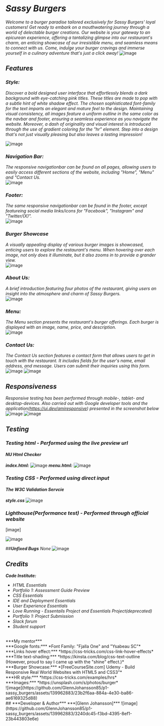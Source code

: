 # ***Sassy Burgers***
*Welcome to a burger paradise tailored exclusively for Sassy Burgers' loyal customers! Get ready to embark on a mouthwatering journey through a world of delectable burger creations. Our website is your gateway to an epicurean experience, offering a tantalizing glimpse into our restaurant's charm, an enticing showcase of our irresistible menu, and seamless means to connect with us. Come, indulge your burger cravings and immerse yourself in a culinary adventure that's just a click away!*
![image](https://github.com/GlennJohansson85/p1-sassy_burgers/assets/139962883/eeda0f3c-3536-43c3-ae13-dfa67ecb4514)

## ***Features***
### ***Style:***
*Discover a bold designed user interface that effortlessly blends a dark background with eye-catching pink titles. These titles are made to pop with a subtle hint of white shadow effect.
The chosen sophisticated font-family for the text imparts an elegant and mature feel to the design.
Maintaining visual consistency, all images feature a uniform outline in the same color as the navbar and footer, ensuring a seamless experience as you navigate the website. Moreover, a dash of originality and visual interest is introduced through the use of gradient coloring for the "hr" element. Step into a design that's not just visually pleasing but also leaves a lasting impression!*
<br>

![image](https://github.com/GlennJohansson85/p1-sassy_burgers/assets/139962883/eff10387-26db-4122-bdda-d26f6d418b8c)

### ***Navigation Bar:***
*The responsive navigationbar can be found on all pages, allowing users to easily access different sections of the website, including "Home", "Menu" and "Contact Us.*
<br>
![image](https://github.com/GlennJohansson85/p1-sassy_burgers/assets/139962883/0532de7e-6263-4b9c-9a42-5726b2f3d494)

### ***Footer:***
*The same responsive navigationbar can be found in the footer, except featureing social media links/icons for "Facebook", "Instagram" and "Twitter/(X)".* 
<br>
![image](https://github.com/GlennJohansson85/p1-sassy_burgers/assets/139962883/735dd8ec-af74-4042-b7ce-544603413177)

### ***Burger Showcase***
*A visually appealing display of various burger images is showcased, enticing users to explore the restaurant's menu. When hovering over each image, not only does it illuminate, but it also zooms in to provide a grander view.*
<br>
![image](https://github.com/GlennJohansson85/p1-sassy_burgers/assets/139962883/124a4373-c1e1-4511-ab37-c10a105d2aaf)

### ***About Us:***
*A brief introduction featuring four photos of the restaurant, giving users an insight into the atmosphere and charm of Sassy Burgers.*
<br>
![image](https://github.com/GlennJohansson85/p1-sassy_burgers/assets/139962883/bf0b7aeb-7c46-4693-876a-13440edd8a6c)

### ***Menu:***
*The Menu section presents the restaurant's burger offerings. Each burger is displayed with an image, name, price, and description.*
<br>
![image](https://github.com/GlennJohansson85/p1-sassy_burgers/assets/139962883/ee8dda10-eed1-4aa5-8166-bc8680025898)

### ***Contact Us:***
*The Contact Us section features a contact form that allows users to get in touch with the restaurant. It includes fields for the user's name, email address, and message. Users can submit their inquiries using this form.*
<br>
![image](https://github.com/GlennJohansson85/p1-sassy_burgers/assets/139962883/f157a047-3bea-4583-9b7d-c7ece55c27ff)
![image](https://github.com/GlennJohansson85/p1-sassy_burgers/assets/139962883/f9f6ac23-c94b-4479-9477-e923973a3cd8)

## ***Responsiveness***
*Responsive testing has been performed through mobile-, tablet- and desktop-devices. Also carried out with Google developer tools and the application(https://ui.dev/amiresponsive) presented in the screenshot below*
<br>
![image](https://github.com/GlennJohansson85/p1-sassy_burgers/assets/139962883/fbf60621-c34e-447c-b25c-80c4250f32ab)
![image](https://github.com/GlennJohansson85/p1-sassy_burgers/assets/139962883/0145cd98-e845-44b9-8f88-7577e34c7e63)

## ***Testing***
### ***Testing html - Performed using the live preview url***
#### ***NU Html Checker***
***index.html:***
![image](https://github.com/GlennJohansson85/p1-sassy_burgers/assets/139962883/6155a53d-5d48-423d-9eb7-a4a0b37e25bc)
***menu.html:***
![image](https://github.com/GlennJohansson85/p1-sassy_burgers/assets/139962883/8c7009a6-9402-427b-b1b1-8ac9ce853439)

### ***Testing CSS - Performed using direct input***
#### ***The W3C Validation Servcie***
***style.css***
![image](https://github.com/GlennJohansson85/p1-sassy_burgers/assets/139962883/4a94a51c-dbbf-45fb-ab3b-e3ca2d7652b9)

### ***Lighthouse(Performance test) - Performed through official website***
[image]

![image](https://github.com/GlennJohansson85/p1-sassy_burgers/assets/139962883/6e2ddca1-824b-4fc5-b850-06ac180a7b8e)

##***Unfixed Bugs***
*None*
![image](https://github.com/GlennJohansson85/p1-sassy_burgers/assets/139962883/1a4490f9-2ff7-4cbc-8fd7-a5ae9d864b4c)

## ***Credits***
***Code Institute:*** 
 - *HTML Essentials*
 - *Portfolio 1: Assessment Guide Preview*
 - *CSS Essentials*
 - *IDE and Deployment Essentials*
 - *User Experience Essentials*
 - *Love Running - Essentails Project and Essentials Project(deprecated)*
 - *Portfolio 1: Project Submission*
 - *Slack forum*
 - *Student support*
<br>
***My mentor***
<br>
***Google fonts:*** *Font Family: "Fjalla One" and "Ysabeau SC"*
<br>
***Links hover effect:*** *https://css-tricks.com/css-link-hover-effects*
<br>
***Title text-shading:*** *https://kinsta.com/blog/css-text-outline (However, proud to say I came up with the "shine" effect.)*
<br>
***Burger Showcase:*** *[FreeCourseSite.com] Udemy - Build Responsive Real World Websites with HTML5 and CSS3"*
<br>
***HR style:*** *https://css-tricks.com/examples/hrs*
<br>
***Images:*** *https://unsplash.com/s/photos/burger*
<br>
![image](https://github.com/GlennJohansson85/p1-sassy_burgers/assets/139962883/23b2f6aa-884a-4e30-ba86-ae6169325d88)
<br>
## ***Developer & Author***
***[Glenn Johansson]***
![image](https://github.com/GlennJohansson85/p1-sassy_burgers/assets/139962883/3240dc45-f3bd-4395-8ef1-23b443803e6e)
